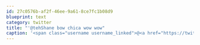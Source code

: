 ```yaml
---
id: 27c0576b-af2f-46ee-9a61-8ce7fc1b08d9
blueprint: text
category: twitter
title: "'@tehShane bow chica wow wow"
caption: '<span class="username username_linked">@<a href="https://twitter.com/tehShane" title="Shane Lawrence">tehShane</a></span> bow chica wow wow'
---
```

